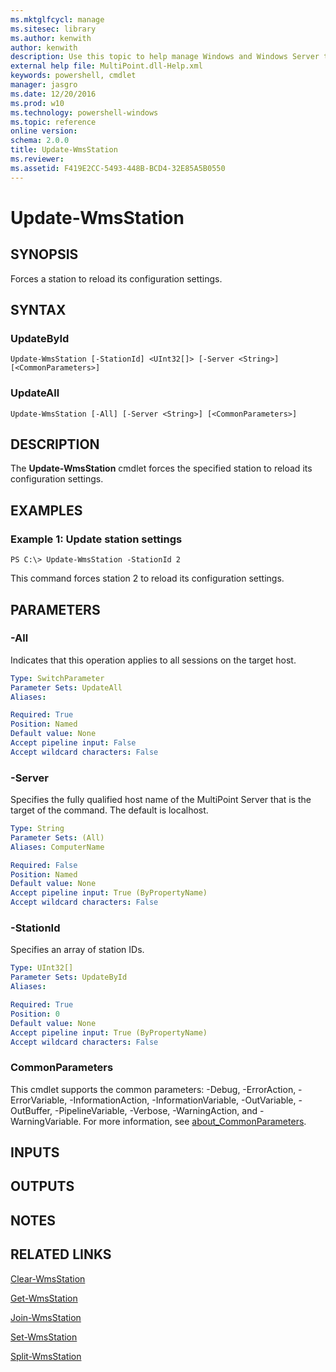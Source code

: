 ```yaml
---
ms.mktglfcycl: manage
ms.sitesec: library
ms.author: kenwith
author: kenwith
description: Use this topic to help manage Windows and Windows Server technologies with Windows PowerShell.
external help file: MultiPoint.dll-Help.xml
keywords: powershell, cmdlet
manager: jasgro
ms.date: 12/20/2016
ms.prod: w10
ms.technology: powershell-windows
ms.topic: reference
online version: 
schema: 2.0.0
title: Update-WmsStation
ms.reviewer:
ms.assetid: F419E2CC-5493-448B-BCD4-32E85A5B0550
---
```


# Update-WmsStation

## SYNOPSIS
Forces a station to reload its configuration settings.

## SYNTAX

### UpdateById
```
Update-WmsStation [-StationId] <UInt32[]> [-Server <String>] [<CommonParameters>]
```

### UpdateAll
```
Update-WmsStation [-All] [-Server <String>] [<CommonParameters>]
```

## DESCRIPTION
The **Update-WmsStation** cmdlet forces the specified station to reload its configuration settings.

## EXAMPLES

### Example 1: Update station settings
```
PS C:\> Update-WmsStation -StationId 2
```

This command forces station 2 to reload its configuration settings.

## PARAMETERS

### -All
Indicates that this operation applies to all sessions on the target host.

```yaml
Type: SwitchParameter
Parameter Sets: UpdateAll
Aliases: 

Required: True
Position: Named
Default value: None
Accept pipeline input: False
Accept wildcard characters: False
```

### -Server
Specifies the fully qualified host name of the MultiPoint Server that is the target of the command.
The default is localhost.

```yaml
Type: String
Parameter Sets: (All)
Aliases: ComputerName

Required: False
Position: Named
Default value: None
Accept pipeline input: True (ByPropertyName)
Accept wildcard characters: False
```

### -StationId
Specifies an array of station IDs.

```yaml
Type: UInt32[]
Parameter Sets: UpdateById
Aliases: 

Required: True
Position: 0
Default value: None
Accept pipeline input: True (ByPropertyName)
Accept wildcard characters: False
```

### CommonParameters
This cmdlet supports the common parameters: -Debug, -ErrorAction, -ErrorVariable, -InformationAction, -InformationVariable, -OutVariable, -OutBuffer, -PipelineVariable, -Verbose, -WarningAction, and -WarningVariable. For more information, see [about_CommonParameters](http://go.microsoft.com/fwlink/?LinkID=113216).

## INPUTS

## OUTPUTS

## NOTES

## RELATED LINKS

[Clear-WmsStation](./Clear-WmsStation.md)

[Get-WmsStation](./Get-WmsStation.md)

[Join-WmsStation](./Join-WmsStation.md)

[Set-WmsStation](./Set-WmsStation.md)

[Split-WmsStation](./Split-WmsStation.md)
